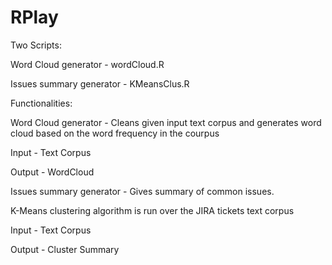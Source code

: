 RPlay
=====

Two Scripts:

Word Cloud generator - wordCloud.R

Issues summary generator - KMeansClus.R



Functionalities:

Word Cloud generator - Cleans given input text corpus and generates word cloud based on the word frequency in the courpus

Input - Text Corpus

Output - WordCloud



Issues summary generator - Gives summary of common issues.

K-Means clustering algorithm is run over the JIRA tickets text corpus

Input - Text Corpus

Output - Cluster Summary




